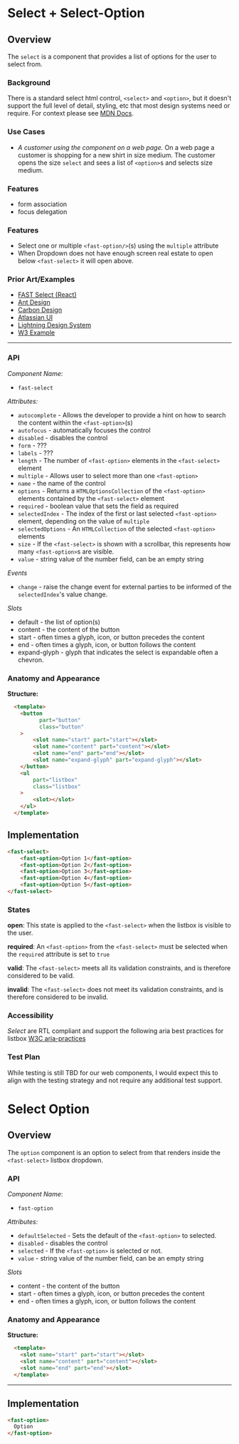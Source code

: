 # Select + Select-Option

## Overview

The `select` is a component that provides a list of options for the user to select from.

### Background

There is a standard select html control, `<select>` and `<option>`, but it doesn't support the full level of detail, styling, etc that most design systems need or require. For context please see [MDN Docs](https://developer.mozilla.org/en-US/docs/web/html/element/select).

### Use Cases

- *A customer using the component on a web page.*
On a web page a customer is shopping for a new shirt in size medium. The customer opens the size `select` and sees a list of `<option>`s and selects size medium.

### Features
- form association
- focus delegation

### Features
- Select one or multiple `<fast-option/>`(s) using the `multiple` attribute
- When Dropdown does not have enough screen real estate to open below `<fast-select>` it will open above.

### Prior Art/Examples
- [FAST Select (React)](https://www.npmjs.com/package/@microsoft/fast-components-react-msft)
- [Ant Design](https://ant.design/components/select/)
- [Carbon Design](https://www.carbondesignsystem.com/components/select/code/)
- [Atlassian UI](https://atlaskit.atlassian.com/packages/core/select)
- [Lightning Design System](https://www.lightningdesignsystem.com/components/select/)
- [W3 Example](https://www.w3.org/TR/wai-aria-practices-1.1/examples/listbox/listbox-collapsible.html)

---

### API

*Component Name*:
- `fast-select`

*Attributes:*
- `autocomplete` - Allows the developer to provide a hint on how to search the content within the `<fast-option>`(s)
- `autofocus` - automatically focuses the control
- `disabled` - disables the control
- `form` - ???
- `labels` - ???
- `length` - The number of `<fast-option>` elements in the `<fast-select>` element
- `multiple` - Allows user to select more than one `<fast-option>`
- `name` - the name of the control
- `options` - Returns a `HTMLOptionsCollection` of the `<fast-option>` elements contained by the `<fast-select>` element
- `required` - boolean value that sets the field as required
- `selectedIndex` - The index of the first or last selected `<fast-option>` element, depending on the value of `multiple`
- `selectedOptions` - An `HTMLCollection` of the selected `<fast-option>` elements
- `size` - If the `<fast-select>` is shown with a scrollbar, this represents how many `<fast-option>`s are visible.
- `value` - string value of the number field, can be an empty string

*Events*
- `change` - raise the change event for external parties to be informed of the `selectedIndex`'s value change.

*Slots*
- default - the list of option(s)
- content - the content of the button
- start - often times a glyph, icon, or button precedes the content
- end - often times a glyph, icon, or button follows the content
- expand-glyph - glyph that indicates the select is expandable often a chevron.

### Anatomy and Appearance
**Structure:**

```html
  <template>
    <button
          part="button"
          class="button"
    >
        <slot name="start" part="start"></slot>
        <slot name="content" part="content"></slot>
        <slot name="end" part="end"></slot>
        <slot name="expand-glyph" part="expand-glyph"></slot>
    </button>
    <ul
        part="listbox"
        class="listbox"
    >
        <slot></slot>
    </ul>
  </template>
```

## Implementation

```html
<fast-select>
    <fast-option>Option 1</fast-option>
    <fast-option>Option 2</fast-option>
    <fast-option>Option 3</fast-option>
    <fast-option>Option 4</fast-option>
    <fast-option>Option 5</fast-option>
</fast-select>
```

### States

**open**: This state is applied to the `<fast-select>` when the listbox is visible to the user.

**required**: An `<fast-option>` from the `<fast-select>` must be selected when the `required` attribute is set to `true`

**valid**: The `<fast-select>` meets all its validation constraints, and is therefore considered to be valid.

**invalid**: The `<fast-select>` does not meet its validation constraints, and is therefore considered to be invalid.

### Accessibility

*Select* are RTL compliant and support the following aria best practices for listbox [W3C aria-practices](https://www.w3.org/TR/wai-aria-practices-1.1/#Listbox)

### Test Plan

While testing is still TBD for our web components, I would expect this to align with the testing strategy and not require any additional test support.

# Select Option

## Overview

The `option` component is an option to select from that renders inside the `<fast-select>` listbox dropdown.

### API
*Component Name*:
- `fast-option`

*Attributes:*
- `defaultSelected` - Sets the default of the `<fast-option>` to selected.
- `disabled` - disables the control
- `selected` - If the `<fast-option>` is selected or not.
- `value` - string value of the number field, can be an empty string

*Slots*
- content - the content of the button
- start - often times a glyph, icon, or button precedes the content
- end - often times a glyph, icon, or button follows the content

### Anatomy and Appearance
**Structure:**

```html
  <template>
    <slot name="start" part="start"></slot>
    <slot name="content" part="content"></slot>
    <slot name="end" part="end"></slot>
  </template>
```

---

## Implementation

```html
<fast-option>
  Option
</fast-option>
```